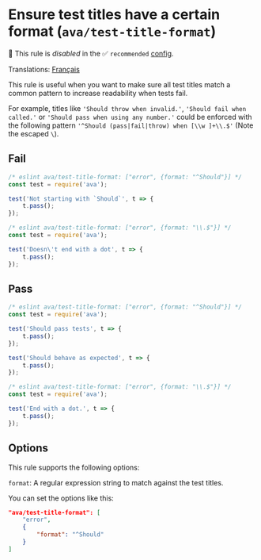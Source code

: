 # Ensure test titles have a certain format (`ava/test-title-format`)

🚫 This rule is _disabled_ in the ✅ `recommended` [config](https://github.com/avajs/eslint-plugin-ava#recommended-config).

<!-- end auto-generated rule header -->

Translations: [Français](https://github.com/avajs/ava-docs/blob/main/fr_FR/related/eslint-plugin-ava/docs/rules/test-title-format.md)

This rule is useful when you want to make sure all test titles match a common pattern to increase readability when tests fail.

For example, titles like `'Should throw when invalid.'`, `'Should fail when called.'` or `'Should pass when using any number.'` could be enforced with the following pattern `'^Should (pass|fail|throw) when [\\w ]+\\.$'` (Note the escaped `\`).

## Fail

```js
/* eslint ava/test-title-format: ["error", {format: "^Should"}] */
const test = require('ava');

test('Not starting with `Should`', t => {
	t.pass();
});
```

```js
/* eslint ava/test-title-format: ["error", {format: "\\.$"}] */
const test = require('ava');

test('Doesn\'t end with a dot', t => {
	t.pass();
});
```

## Pass

```js
/* eslint ava/test-title-format: ["error", {format: "^Should"}] */
const test = require('ava');

test('Should pass tests', t => {
	t.pass();
});

test('Should behave as expected', t => {
	t.pass();
});
```

```js
/* eslint ava/test-title-format: ["error", {format: "\\.$"}] */
const test = require('ava');

test('End with a dot.', t => {
	t.pass();
});
```

## Options

This rule supports the following options:

`format`: A regular expression string to match against the test titles.

You can set the options like this:

```json
"ava/test-title-format": [
	"error",
	{
		"format": "^Should"
	}
]
```
